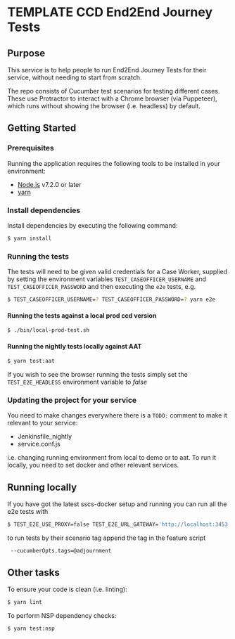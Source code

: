 # TEMPLATE CCD End2End Journey Tests

## Purpose 

This service is to help people to run End2End Journey Tests for their service,
without needing to start from scratch.

The repo consists of Cucumber test scenarios for testing different cases.
These use Protractor to interact with a Chrome browser (via Puppeteer), which runs without
showing the browser (i.e. headless) by default.

## Getting Started

### Prerequisites

Running the application requires the following tools to be installed in your environment:

- [Node.js](https://nodejs.org/) v7.2.0 or later
- [yarn](https://yarnpkg.com/)

### Install dependencies

Install dependencies by executing the following command:

```bash
$ yarn install
```

### Running the tests

The tests will need to be given valid credentials for a Case Worker, supplied by
setting the environment variables `TEST_CASEOFFICER_USERNAME` and `TEST_CASEOFFICER_PASSWORD` and then executing the `e2e` tests, e.g.

```bash
$ TEST_CASEOFFICER_USERNAME=? TEST_CASEOFFICER_PASSWORD=? yarn e2e
```

#### Running the tests against a local prod ccd version

```bash
$ ./bin/local-prod-test.sh
```

#### Running the nightly tests locally against AAT

```bash
$ yarn test:aat
```

If you wish to see the browser running the tests simply set the `TEST_E2E_HEADLESS` environment variable to _false_

### Updating the project for your service

You need to make changes everywhere there is a `TODO:` comment to make it relevant to your service:

- Jenkinsfile_nightly
- service.conf.js

i.e. changing running environment from local to demo or to aat. To run it locally, you need to set docker and other relevant services.

## Running locally

If you have got the latest sscs-docker setup and running you can run all the e2e tests with

```bash
$ TEST_E2E_USE_PROXY=false TEST_E2E_URL_GATEWAY='http://localhost:3453' TEST_E2E_URL_WEB='http://localhost:3451' TEST_JUDGE_USERNAME='judge@example.com' TEST_JUDGE_PASSWORD='Pa55word11' TEST_DWP_USERNAME='dwpuser@example.com' TEST_DWP_PASSWORD='Pa55word11' TEST_E2E_HEADLESS=false TEST_CASEOFFICER_USERNAME='local.test@example.com' TEST_CASEOFFICER_PASSWORD='Pa55word11' yarn e2e
```

to run tests by their scenario tag append the tag in the feature script

```
 --cucumberOpts.tags=@adjournment
```

## Other tasks

To ensure your code is clean (i.e. linting):

```bash
$ yarn lint
```

To perform NSP dependency checks:

```bash
$ yarn test:nsp
```

